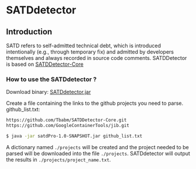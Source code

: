 # SATDdetector
## Introduction
SATD refers to self-admitted technical debt, which is introduced intentionally (e.g., through temporary fix) and admitted by developers themselves and always recorded in source code comments. SATDDetector is based on [SATDDetector-Core](https://github.com/Tbabm/SATDDetector-Core)

### How to use the SATDdetector ?
Download binary: [SATDdetector.jar](https://github.com/ThJoker/SATDdetector/releases/download/v1.0/satdPro-1.0-SNAPSHOT.jar)

Create a file containing the links to the github projects you need to parse. 
github_list.txt:
```bash
https://github.com/Tbabm/SATDDetector-Core.git
https://github.com/GoogleContainerTools/jib.git
```


```bash
$ java -jar satdPro-1.0-SNAPSHOT.jar github_list.txt
```

A dictionary named `./projects` will be created and the project needed to be parsed will be downloaded into the file `./projects`.
SATDdetector will output the results in `./projects/project_name.txt`.

